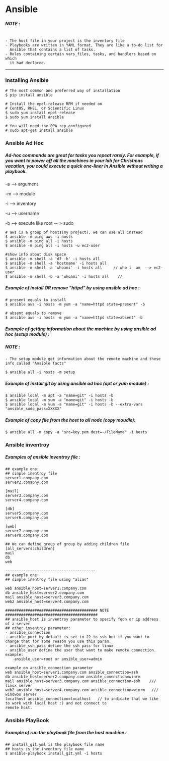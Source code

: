 # Ansible

##### NOTE :
#
    - The host file in your project is the inventory file
    - Playbooks are written in YAML format, They are like a to-do list for 
      Ansible that contains a list of tasks.
    - Roles containing certain vars_files, tasks, and handlers based on which 
      it had declared. 
--------------------------------------------------------
### Installing Ansible

    # The most common and preferred way of installation
    $ pip install ansible

    # Install the epel-release RPM if needed on
    # CentOS, RHEL, or Scientific Linux
    $ sudo yum install epel-release
    $ sudo yum install ansible
    
    # You will need the PPA rep configured
    # sudo apt-get install ansible


### Ansible Ad Hoc
##### Ad-hoc commands are great for tasks you repeat rarely. For example, if you want to power off all the machines in your lab for Christmas vacation, you could execute a quick one-liner in Ansible without writing a playbook.

-a --> argument 

-m  --> module

-i --> inventory

-u --> username 

-b --> execute like root -- > sudo

    # aws is a group of hosts(my project), we can use all instead
    $ ansible -m ping aws -i hosts
    $ ansible -m ping all -i hosts
    $ ansible -m ping all -i hosts -u ec2-user
    
    #show info about disk space
    $ ansible -m shell -a 'df -h' -i hosts all    
    $ ansible -m shell -a 'hostname' -i hosts all     
    $ ansible -m shell -a 'whoami' -i hosts all     // who i  am  --> ec2-user
    $ ansible -m shell -b -a 'whoami' -i hosts all    // 

##### Example of install OR remove "httpd" by using ansible ad hoc :
    # present equals to install
    $ ansible aws -i hosts -m yum -a "name=httpd state=present" -b
    
    # absent equals to remove
    $ ansible aws -i hosts -m yum -a "name=httpd state=absent" -b

##### Example of getting information about the machine by using ansible ad hoc (setup module) :
##### NOTE :
    - The setup module get information about the remote machine and these info called "Ansible facts"

    $ ansible all -i hosts -m setup
    
##### Example of install git by using ansible ad hoc (apt or yum module) :
    $ ansible local -m apt -a "name=git" -i hosts -b
    $ ansible local -m yum -a "name=git" -i hosts -b
    $ ansible local -m yum -a "name=git" -i hosts -b --extra-vars "ansible_sudo_pass=XXXXX"

##### Example of copy file from the host to all node (copy moudle):
    $ ansible all -m copy -a "src=key.pem dest=~/FileName" -i hosts 
 
 
 
### Ansible inventroy
##### Examples of ansible inventroy file  :
    ## example one:
    ## simple inentroy file
    server1.company.com
    server2.comapny.com
    
    [mail]
    server3.company.com
    server4.company.com
    
    [db]
    server5.company.com
    server6.company.com
    
    [web]
    server7.company.com
    server8.company.com
    
    ## We can define group of group by adding children file
    [all_servers:children]
    mail
    db
    web
    
    ----------------------------------------
    ## example one:
    ## simple inentroy file using "alias"
    
    web ansible_host=server1.company.com
    db ansible_host=server2.company.com
    mail ansible_host=server3.company.com
    web2 ansible_host=server4.company.com
    
    ######################################### NOTE #########################################
    ## ansible_host is inventroy parameter to specify fqdn or ip address of a server
    ## other inventroy parameter:
    - ansible_connection 
    - ansible_port by default is set to 22 to ssh but if you want to change that for some reason you use this param.
    - ansible_ssh_pass define the ssh pass for linux
    - ansible_user define the user that want to make remote connection. example:
        ansible_user=root or ansible_user=admin 
    
    example on ansible_connection parameter
    web ansible_host=server1.company.com ansible_connection=ssh
    db ansible_host=server2.company.com ansible_connection=winrm
    mail ansible_host=server3.company.com ansible_connection=ssh    /// linux server
    web2 ansible_host=server4.company.com ansible_connection=winrm   /// windwos server
    localhost ansible_connection=localhost   // to indicate that we like to work with local host :) and not connect to  
    remote host.

### Ansible PlayBook
##### Example of run the playbook file from the host machine :
    ## install_git.yml is the playbook file name
    ## hosts is the inventory file name
    $ ansible-playbook install_git.yml -i hosts

